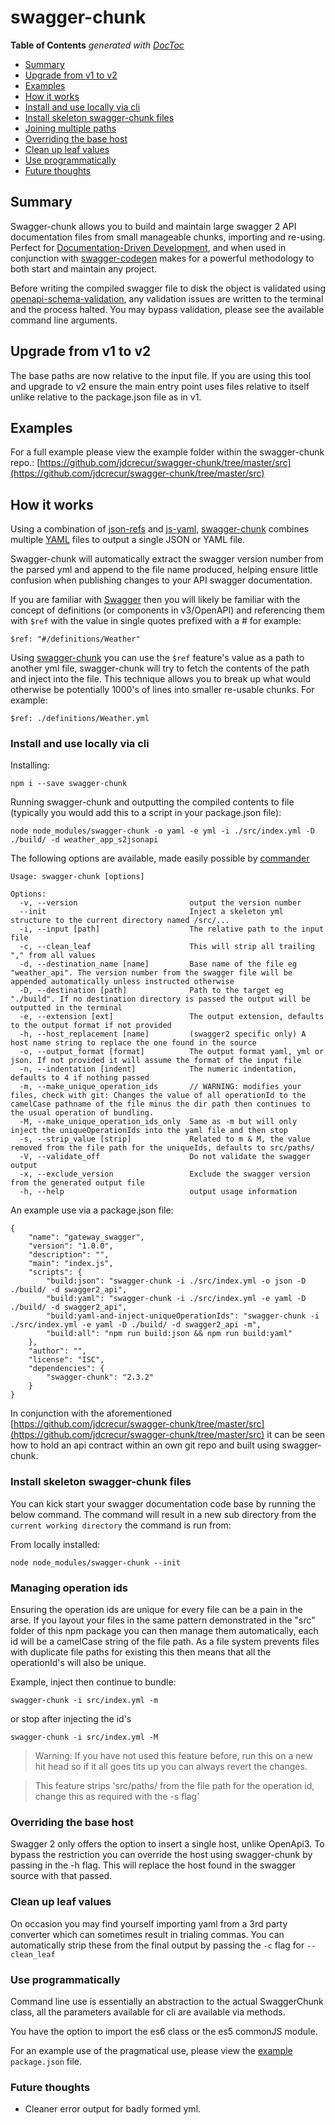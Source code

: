 # swagger-chunk

<!-- START doctoc generated TOC please keep comment here to allow auto update -->
<!-- DON'T EDIT THIS SECTION, INSTEAD RE-RUN doctoc TO UPDATE -->
**Table of Contents**  *generated with [DocToc](https://github.com/thlorenz/doctoc)*

- [Summary](#summary)
- [Upgrade from v1 to v2](#upgrade-from-v1-to-v2)
- [Examples](#examples)
- [How it works](#how-it-works)
- [Install and use locally via cli](#install-and-use-locally-via-cli)
- [Install skeleton swagger-chunk files](#install-skeleton-swagger-chunk-files)
- [Joining multiple paths](#joining-multiple-paths)
- [Overriding the base host](#overriding-the-base-host)
- [Clean up leaf values](#clean-up-leaf-values)
- [Use programmatically](#use-programmatically)
- [Future thoughts](#future-thoughts)

<!-- END doctoc generated TOC please keep comment here to allow auto update -->

## Summary
Swagger-chunk allows you to build and maintain large swagger 2 API documentation files from small manageable chunks, importing and re-using. Perfect for [Documentation-Driven Development](https://gist.github.com/zsup/9434452), and when used in conjunction with [swagger-codegen](https://swagger.io/swagger-codegen/) makes for a powerful methodology to both start and maintain any project.

Before writing the compiled swagger file to disk the object is validated using [openapi-schema-validation](https://www.npmjs.com/package/openapi-schema-validation), any validation issues are written to the terminal and the process halted. You may bypass validation, please see the available command line arguments.

## Upgrade from v1 to v2
The base paths are now relative to the input file. If you are using this tool and upgrade to v2 ensure the main entry point uses files relative to itself unlike relative to the package.json file as in v1.

## Examples
For a full example please view the example folder within the swagger-chunk repo.: [https://github.com/jdcrecur/swagger-chunk/tree/master/src](https://github.com/jdcrecur/swagger-chunk/tree/master/src)

## How it works
Using a combination of [json-refs](https://www.npmjs.com/package/json-refs) and [js-yaml](https://www.npmjs.com/package/js-yaml), [swagger-chunk](https://www.npmjs.com/package/swagger-chunk) combines multiple [YAML](http://yaml.org) files to output a single JSON or YAML file.

Swagger-chunk will automatically extract the swagger version number from the parsed yml and append to the file name produced, helping ensure little confusion when publishing changes to your API swagger documentation.

If you are familiar with [Swagger](https://swagger.io) then you will likely be familiar with the concept of definitions (or components in v3/OpenAPI) and referencing them with `$ref` with the value in single quotes prefixed with a # for example:
 ```
 $ref: "#/definitions/Weather"
 ```

Using [swagger-chunk](https://www.npmjs.com/package/swagger-chunk) you can use the `$ref` feature's value as a path to another yml file, swagger-chunk will try to fetch the contents of the path and inject into the file. This technique allows you to break up what would otherwise be potentially 1000's of lines into smaller re-usable chunks. For example:
 ```
 $ref: ./definitions/Weather.yml
 ```

### Install and use locally via cli
Installing:
```
npm i --save swagger-chunk
```

Running swagger-chunk and outputting the compiled contents to file (typically you would add this to a script in your package.json file):
```
node node_modules/swagger-chunk -o yaml -e yml -i ./src/index.yml -D ./build/ -d weather_app_s2jsonapi
```

The following options are available, made easily possible by [commander](https://www.npmjs.com/package/commander)
```
Usage: swagger-chunk [options]

Options:
  -v, --version                         output the version number
  --init                                Inject a skeleton yml structure to the current directory named /src/...
  -i, --input [path]                    The relative path to the input file
  -c, --clean_leaf                      This will strip all trailing "," from all values
  -d, --destination_name [name]         Base name of the file eg "weather_api". The version number from the swagger file will be appended automatically unless instructed otherwise
  -D, --destination [path]              Path to the target eg "./build". If no destination directory is passed the output will be outputted in the terminal
  -e, --extension [ext]                 The output extension, defaults to the output format if not provided
  -h, --host_replacement [name]         (swagger2 specific only) A host name string to replace the one found in the source
  -o, --output_format [format]          The output format yaml, yml or json. If not provided it will assume the format of the input file
  -n, --indentation [indent]            The numeric indentation, defaults to 4 if nothing passed
  -m, --make_unique_operation_ids       // WARNING: modifies your files, check with git: Changes the value of all operationId to the camelCase pathname of the file minus the dir path then continues to the usual operation of bundling.
  -M, --make_unique_operation_ids_only  Same as -m but will only inject the uniqueOperationIds into the yaml file and then stop
  -s, --strip_value [strip]             Related to m & M, the value removed from the file path for the uniqueIds, defaults to src/paths/
  -V, --validate_off                    Do not validate the swagger output
  -x, --exclude_version                 Exclude the swagger version from the generated output file
  -h, --help                            output usage information
```

An example use via a package.json file:
```
{
    "name": "gateway_swagger",
    "version": "1.0.0",
    "description": "",
    "main": "index.js",
    "scripts": {
        "build:json": "swagger-chunk -i ./src/index.yml -o json -D ./build/ -d swagger2_api",
        "build:yaml": "swagger-chunk -i ./src/index.yml -e yaml -D ./build/ -d swagger2_api",
        "build:yaml-and-inject-uniqueOperationIds": "swagger-chunk -i ./src/index.yml -e yaml -D ./build/ -d swagger2_api -m",
        "build:all": "npm run build:json && npm run build:yaml"
    },
    "author": "",
    "license": "ISC",
    "dependencies": {
        "swagger-chunk": "2.3.2"
    }
}
```
In conjunction with the aforementioned [https://github.com/jdcrecur/swagger-chunk/tree/master/src](https://github.com/jdcrecur/swagger-chunk/tree/master/src) it can be seen how to hold an api contract within an own git repo and built using swagger-chunk.


### Install skeleton swagger-chunk files
You can kick start your swagger documentation code base by running the below command. The command will result in a new sub directory from the `current working directory` the command is run from:

From locally installed:
```
node node_modules/swagger-chunk --init
```

### Managing operation ids
Ensuring the operation ids are unique for every file can be a pain in the arse. If you layout your files in the same pattern demonstrated in the "src" folder of this npm package you can then manage them automatically, each id will be a camelCase string of the file path. As a file system prevents files with duplicate file paths for existing this then means that all the operationId's will also be unique.

Example, inject then continue to bundle:
```
swagger-chunk -i src/index.yml -m
```
or stop after injecting the id's
```
swagger-chunk -i src/index.yml -M
```

> Warning: If you have not used this feature before, run this on a new hit head so if it all goes tits up you can always revert the changes.

> This feature strips 'src/paths/ from the file path for the operation id, change this as required with the -s flag'

### Overriding the base host
Swagger 2 only offers the option to insert a single host, unlike OpenApi3. To bypass the restriction you can override the host using swagger-chunk by passing in the -h flag. This will replace the host found in the swagger source with that passed.

### Clean up leaf values
On occasion you may find yourself importing yaml from a 3rd party converter which can sometimes result in trialing commas. You can automatically strip these from the final output by passing the `-c` flag for `--clean_leaf`

### Use programmatically
Command line use is essentially an abstraction to the actual SwaggerChunk class, all the parameters available for cli are available via methods.

You have the option to import the es6 class or the es5 commonJS module.

For an example use of the pragmatical use, please view the [example](https://github.com/jdcrecur/swagger-chunk/tree/master/example) `package.json` file.

### Future thoughts
- Cleaner error output for badly formed yml.
